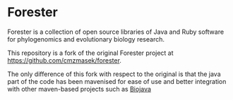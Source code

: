# Forester
Forester is a collection of open source libraries of Java and Ruby software for phylogenomics and evolutionary biology research.

This repository is a fork of the original Forester project at https://github.com/cmzmasek/forester. 

The only difference of this fork with respect to the original is that the java part of the code has been mavenised for ease of use and better integration with other maven-based projects such as [Biojava](https://github.com/biojava/biojava)
